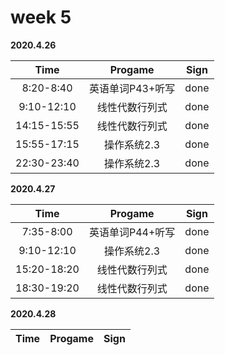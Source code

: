 # week 5

**2020.4.26**

Time|Progame|Sign
:-----:|:-----:|:-----:|
8:20-8:40|英语单词P43+听写|done
9:10-12:10|线性代数行列式|done
14:15-15:55|线性代数行列式|done
15:55-17:15|操作系统2.3|done
22:30-23:40|操作系统2.3|done

**2020.4.27**

Time|Progame|Sign
:-----:|:-----:|:-----:|
7:35-8:00|英语单词P44+听写|done
9:10-12:10|操作系统2.3|done
15:20-18:20|线性代数行列式|done
18:30-19:20|线性代数行列式|done

**2020.4.28**

Time|Progame|Sign
:-----:|:-----:|:-----:|